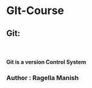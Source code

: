 # GIt-Course
<h2>Git: </h2><br> <h4>Git is a version Control System</h4> 
<h3>Author : Ragella Manish</h3>